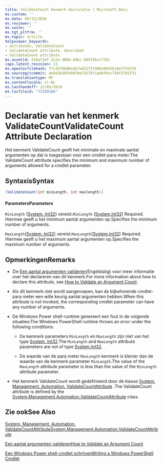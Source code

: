 ```yaml
---
title: ValidateCount kenmerk declaratie | Microsoft Docs
ms.custom: ''
ms.date: 09/13/2016
ms.reviewer: ''
ms.suite: ''
ms.tgt_pltfrm: ''
ms.topic: article
helpviewer_keywords:
- attributes, ValidateCount
- ValidateCount attribute, described
- ValidateCount attribute
ms.assetid: 516af1ef-2c2e-408d-84bc-865f5bccf761
caps.latest.revision: 11
ms.openlocfilehash: ffc45f6b80a2b7ed22f27d083d042b1de7f353f6
ms.sourcegitcommit: debd2b38fb8070a7357bf1a4bf9cc736f3702f31
ms.translationtype: MT
ms.contentlocale: nl-NL
ms.lasthandoff: 12/05/2019
ms.locfileid: "72359166"
---
```

# <a name="validatecount-attribute-declaration"></a><span data-ttu-id="90aef-102">Declaratie van het kenmerk ValidateCount</span><span class="sxs-lookup"><span data-stu-id="90aef-102">ValidateCount Attribute Declaration</span></span>

<span data-ttu-id="90aef-103">Het kenmerk ValidateCount geeft het minimale en maximale aantal argumenten op dat is toegestaan voor een cmdlet-para meter.</span><span class="sxs-lookup"><span data-stu-id="90aef-103">The ValidateCount attribute specifies the minimum and maximum number of arguments allowed for a cmdlet parameter.</span></span>

## <a name="syntax"></a><span data-ttu-id="90aef-104">Syntaxis</span><span class="sxs-lookup"><span data-stu-id="90aef-104">Syntax</span></span>

```csharp
[ValidateCount(int minLength, int maxlength)]
```

#### <a name="parameters"></a><span data-ttu-id="90aef-105">Parameters</span><span class="sxs-lookup"><span data-stu-id="90aef-105">Parameters</span></span>

<span data-ttu-id="90aef-106">`MinLength` ([System. Int32][]) vereist.</span><span class="sxs-lookup"><span data-stu-id="90aef-106">`MinLength` ([System.Int32][]) Required.</span></span> <span data-ttu-id="90aef-107">Hiermee geeft u het minimum aantal argumenten op.</span><span class="sxs-lookup"><span data-stu-id="90aef-107">Specifies the minimum number of arguments.</span></span>

<span data-ttu-id="90aef-108">`MaxLength`([System. Int32][]) vereist.</span><span class="sxs-lookup"><span data-stu-id="90aef-108">`MaxLength`([System.Int32][]) Required.</span></span> <span data-ttu-id="90aef-109">Hiermee geeft u het maximum aantal argumenten op.</span><span class="sxs-lookup"><span data-stu-id="90aef-109">Specifies the maximum number of arguments.</span></span>

## <a name="remarks"></a><span data-ttu-id="90aef-110">Opmerkingen</span><span class="sxs-lookup"><span data-stu-id="90aef-110">Remarks</span></span>

- <span data-ttu-id="90aef-111">Zie [Een aantal argumenten valideren][](Engelstalig) voor meer informatie over het declareren van dit kenmerk.</span><span class="sxs-lookup"><span data-stu-id="90aef-111">For more information about how to declare this attribute, see [How to Validate an Argument Count][].</span></span>

- <span data-ttu-id="90aef-112">Als dit kenmerk niet wordt aangeroepen, kan de bijbehorende cmdlet-para meter een wille keurig aantal argumenten hebben.</span><span class="sxs-lookup"><span data-stu-id="90aef-112">When this attribute is not invoked, the corresponding cmdlet parameter can have any number of arguments.</span></span>

- <span data-ttu-id="90aef-113">De Windows Power shell-runtime genereert een fout in de volgende situaties:</span><span class="sxs-lookup"><span data-stu-id="90aef-113">The Windows PowerShell runtime throws an error under the following conditions:</span></span>

    - <span data-ttu-id="90aef-114">De kenmerk parameters `MinLength` en `MaxLength` zijn niet van het type [System. Int32][].</span><span class="sxs-lookup"><span data-stu-id="90aef-114">The `MinLength` and `MaxLength` attribute parameters are not of type [System.Int32][].</span></span>

    - <span data-ttu-id="90aef-115">De waarde van de para meter `MaxLength` kenmerk is kleiner dan de waarde van de kenmerk parameter `MinLength`.</span><span class="sxs-lookup"><span data-stu-id="90aef-115">The value of the `MaxLength` attribute parameter is less than the value of the `MinLength` attribute parameter.</span></span>

- <span data-ttu-id="90aef-116">Het kenmerk ValidateCount wordt gedefinieerd door de klasse [System. Management. Automation. ValidateCountAttribute][] .</span><span class="sxs-lookup"><span data-stu-id="90aef-116">The ValidateCount attribute is defined by the [System.Management.Automation.ValidateCountAttribute][] class.</span></span>

## <a name="see-also"></a><span data-ttu-id="90aef-117">Zie ook</span><span class="sxs-lookup"><span data-stu-id="90aef-117">See Also</span></span>

<span data-ttu-id="90aef-118">[System. Management. Automation. ValidateCountAttribute][]</span><span class="sxs-lookup"><span data-stu-id="90aef-118">[System.Management.Automation.ValidateCountAttribute][]</span></span>

<span data-ttu-id="90aef-119">[Een aantal argumenten valideren][]</span><span class="sxs-lookup"><span data-stu-id="90aef-119">[How to Validate an Argument Count][]</span></span>

<span data-ttu-id="90aef-120">[Een Windows Power shell-cmdlet schrijven][]</span><span class="sxs-lookup"><span data-stu-id="90aef-120">[Writing a Windows PowerShell Cmdlet][]</span></span>

[Een aantal argumenten valideren]: how-to-validate-an-argument-count.md
[How to Validate an Argument Count]: how-to-validate-an-argument-count.md
[Een Windows Power shell-cmdlet schrijven]: writing-a-windows-powershell-cmdlet.md
[Writing a Windows PowerShell Cmdlet]: writing-a-windows-powershell-cmdlet.md

[System. Int32]: /dotnet/api/System.Int32
[System.Int32]: /dotnet/api/System.Int32
[System. Management. Automation. ValidateCountAttribute]: /dotnet/api/System.Management.Automation.ValidateCountAttribute
[System.Management.Automation.ValidateCountAttribute]: /dotnet/api/System.Management.Automation.ValidateCountAttribute
